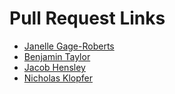 # Pull Request Links 

- [Janelle Gage-Roberts](https://github.com/gingrah1/wackeldackel_story/pull/7)
- [Benjamin Taylor](https://github.com/andrewseba/kummerspeck_storytime/pull/9)
- [Jacob Hensley](https://github.com/olipunov/sauerkraut/pull/6)
- [Nicholas Klopfer](https://github.com/jdbutche/icebreaker_activity/pull/2)
